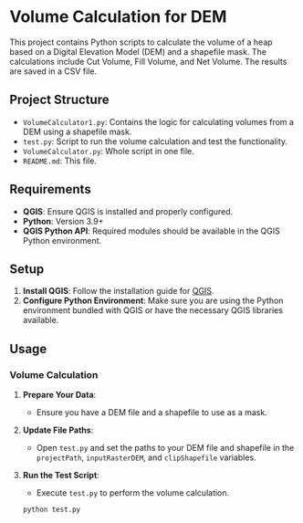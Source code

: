 # Volume Calculation for DEM

This project contains Python scripts to calculate the volume of a heap based on a Digital Elevation Model (DEM) and a shapefile mask. The calculations include Cut Volume, Fill Volume, and Net Volume. The results are saved in a CSV file.

## Project Structure

- `VolumeCalculator1.py`: Contains the logic for calculating volumes from a DEM using a shapefile mask.
- `test.py`: Script to run the volume calculation and test the functionality.
- `VolumeCalculator.py`: Whole script in one file.
- `README.md`: This file.

## Requirements

- **QGIS**: Ensure QGIS is installed and properly configured.
- **Python**: Version 3.9+
- **QGIS Python API**: Required modules should be available in the QGIS Python environment.

## Setup

1. **Install QGIS**: Follow the installation guide for [QGIS](https://qgis.org/en/site/forusers/download.html).
2. **Configure Python Environment**: Make sure you are using the Python environment bundled with QGIS or have the necessary QGIS libraries available.

## Usage

### Volume Calculation

1. **Prepare Your Data**:
   - Ensure you have a DEM file and a shapefile to use as a mask.

2. **Update File Paths**:
   - Open `test.py` and set the paths to your DEM file and shapefile in the `projectPath`, `inputRasterDEM`, and `clipShapefile` variables.

3. **Run the Test Script**:
   - Execute `test.py` to perform the volume calculation.

   ```bash
   python test.py
